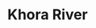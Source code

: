 ---
title: "Khora River"
title_bn: "খোরা নদী"
description: "One stream which coming out from North side of Khamar Chatnai, Nilphamari, that crosses Bandipara, Naoapara, Barobisa and Muslim Para."
---